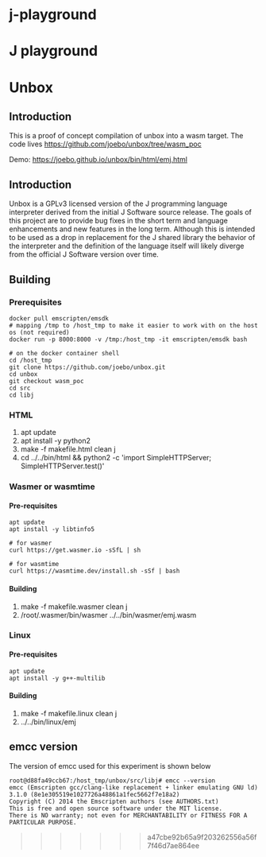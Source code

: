 # j-playground
J playground
=====
Unbox
=====

Introduction
------------
This is a proof of concept compilation of unbox into a wasm target. The code lives https://github.com/joebo/unbox/tree/wasm_poc

Demo: https://joebo.github.io/unbox/bin/html/emj.html

Introduction
------------

Unbox is a GPLv3 licensed version of the J programming language interpreter derived from the initial J Software source release. The goals of this project are to provide bug fixes in the short term and language enhancements and new features in the long term. Although this is intended to be used as a drop in replacement for the J shared library the behavior of the interpreter and the definition of the language itself will likely diverge from the official J Software version over time.

Building
--------

### Prerequisites

```
docker pull emscripten/emsdk
# mapping /tmp to /host_tmp to make it easier to work with on the host os (not required)
docker run -p 8000:8000 -v /tmp:/host_tmp -it emscripten/emsdk bash

# on the docker container shell
cd /host_tmp
git clone https://github.com/joebo/unbox.git
cd unbox
git checkout wasm_poc
cd src
cd libj
````

### HTML

1. apt update
2. apt install -y python2
3. make -f makefile.html clean j
4. cd ../../bin/html && python2 -c 'import SimpleHTTPServer; SimpleHTTPServer.test()'

### Wasmer or wasmtime 

#### Pre-requisites

```
apt update
apt install -y libtinfo5

# for wasmer
curl https://get.wasmer.io -sSfL | sh

# for wasmtime
curl https://wasmtime.dev/install.sh -sSf | bash
```

#### Building

1. make -f makefile.wasmer clean j
1. /root/.wasmer/bin/wasmer ../../bin/wasmer/emj.wasm

### Linux

#### Pre-requisites

```
apt update
apt install -y g++-multilib
```


#### Building

1. make -f makefile.linux clean j
1. ../../bin/linux/emj

## emcc version
The version of emcc used for this experiment is shown below
```
root@d88fa49ccb67:/host_tmp/unbox/src/libj# emcc --version
emcc (Emscripten gcc/clang-like replacement + linker emulating GNU ld) 3.1.0 (8e1e305519e1027726a48861a1fec5662f7e18a2)
Copyright (C) 2014 the Emscripten authors (see AUTHORS.txt)
This is free and open source software under the MIT license.
There is NO warranty; not even for MERCHANTABILITY or FITNESS FOR A PARTICULAR PURPOSE.
```
>>>>>>> a47cbe92b65a9f203262556a56f7f46d7ae864ee

